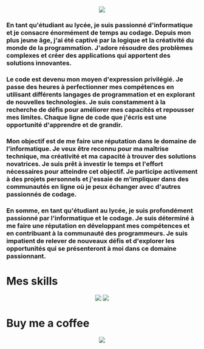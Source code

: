 <h1 align="center">
  <a href="https://git.io/typing-svg">
    <img src="https://readme-typing-svg.herokuapp.com/?lines=Salut+!;Je+suis+Sandro+Soria.;Etudiant+TNE+(CIEL);Lis+la+desc+!&center=true&size=20&color=#cc5e46">
  </a>
</h1>

### En tant qu'étudiant au lycée, je suis passionné d'informatique et je consacre énormément de temps au codage. Depuis mon plus jeune âge, j'ai été captivé par la logique et la créativité du monde de la programmation. J'adore résoudre des problèmes complexes et créer des applications qui apportent des solutions innovantes.

### Le code est devenu mon moyen d'expression privilégié. Je passe des heures à perfectionner mes compétences en utilisant différents langages de programmation et en explorant de nouvelles technologies. Je suis constamment à la recherche de défis pour améliorer mes capacités et repousser mes limites. Chaque ligne de code que j'écris est une opportunité d'apprendre et de grandir.

### Mon objectif est de me faire une réputation dans le domaine de l'informatique. Je veux être reconnu pour ma maîtrise technique, ma créativité et ma capacité à trouver des solutions novatrices. Je suis prêt à investir le temps et l'effort nécessaires pour atteindre cet objectif. Je participe activement à des projets personnels et j'essaie de m'impliquer dans des communautés en ligne où je peux échanger avec d'autres passionnés de codage.

### En somme, en tant qu'étudiant au lycée, je suis profondément passionné par l'informatique et le codage. Je suis déterminé à me faire une réputation en développant mes compétences et en contribuant à la communauté des programmeurs. Je suis impatient de relever de nouveaux défis et d'explorer les opportunités qui se présenteront à moi dans ce domaine passionnant.

# Mes skills 

<center>
  <img src="https://img.shields.io/badge/typescript-%23007ACC.svg?style=for-the-badge&logo=typescript&logoColor=white">
  <img src="https://img.shields.io/badge/java-%23ED8B00.svg?style=for-the-badge&logo=openjdk&logoColor=white">
</center>

# Buy me a coffee

<center>
  <a href="https://www.buymeacoffee.com/sandro642"><img src="https://img.shields.io/badge/Buy_Me_A_Coffee-FFDD00?style=for-the-badge&logo=buy-me-a-coffee&logoColor=black"></a>
</center>

